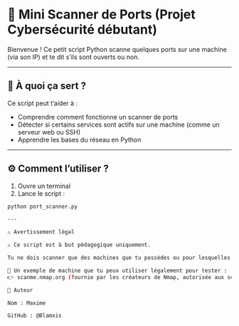 # 🔎 Mini Scanner de Ports (Projet Cybersécurité débutant)

Bienvenue ! Ce petit script Python scanne quelques ports sur une machine (via son IP) et te dit s’ils sont ouverts ou non.

---

## 📌 À quoi ça sert ?

Ce script peut t’aider à :
- Comprendre comment fonctionne un scanner de ports
- Détecter si certains services sont actifs sur une machine (comme un serveur web ou SSH)
- Apprendre les bases du réseau en Python

---

## ⚙️ Comment l’utiliser ?

1. Ouvre un terminal
2. Lance le script :

```bash
python port_scanner.py

---

⚠️ Avertissement légal 

⚠️ Ce script est à but pédagogique uniquement.

Tu ne dois scanner que des machines que tu possèdes ou pour lesquelles tu as une autorisation explicite.

📌 Un exemple de machine que tu peux utiliser légalement pour tester :
👉 scanme.nmap.org (fournie par les créateurs de Nmap, autorisée aux scans publics simples).

👤 Auteur

Nom : Maxime

GitHub : @Blamxis


